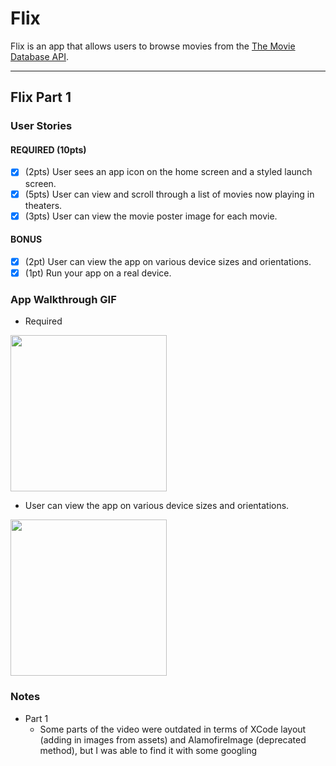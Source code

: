 # Flix

Flix is an app that allows users to browse movies from the [The Movie Database API](http://docs.themoviedb.apiary.io/#).

---

## Flix Part 1

### User Stories
#### REQUIRED (10pts)
- [x] (2pts) User sees an app icon on the home screen and a styled launch screen.
- [x] (5pts) User can view and scroll through a list of movies now playing in theaters.
- [x] (3pts) User can view the movie poster image for each movie.

#### BONUS
- [x] (2pt) User can view the app on various device sizes and orientations.
- [x] (1pt) Run your app on a real device.

### App Walkthrough GIF
- Required

<img src="https://media.giphy.com/media/yv8VumXqUKB36VKUAF/giphy.gif" width=250><br>

- User can view the app on various device sizes and orientations.

<img src="https://media.giphy.com/media/lgJt7p7hIGcuRKEJgT/giphy.gif" width=250><br>

### Notes
- Part 1
  - Some parts of the video were outdated in terms of XCode layout (adding in images from assets) and AlamofireImage (deprecated method), but I was able to find it with some googling 
